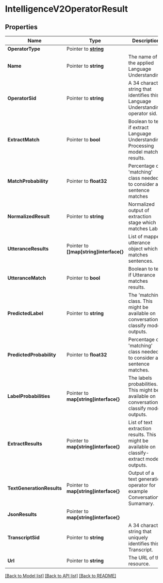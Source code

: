 # IntelligenceV2OperatorResult

## Properties

Name | Type | Description | Notes
------------ | ------------- | ------------- | -------------
**OperatorType** | Pointer to [**string**](OperatorResultEnumOperatorType.md) |  |
**Name** | Pointer to **string** | The name of the applied Language Understanding. |
**OperatorSid** | Pointer to **string** | A 34 character string that identifies this Language Understanding operator sid. |
**ExtractMatch** | Pointer to **bool** | Boolean to tell if extract Language Understanding Processing model matches results. |
**MatchProbability** | Pointer to **float32** | Percentage of 'matching' class needed to consider a sentence matches |
**NormalizedResult** | Pointer to **string** | Normalized output of extraction stage which matches Label. |
**UtteranceResults** | Pointer to **[]map[string]interface{}** | List of mapped utterance object which matches sentences. |
**UtteranceMatch** | Pointer to **bool** | Boolean to tell if Utterance matches results. |
**PredictedLabel** | Pointer to **string** | The 'matching' class. This might be available on conversation classify model outputs. |
**PredictedProbability** | Pointer to **float32** | Percentage of 'matching' class needed to consider a sentence matches. |
**LabelProbabilities** | Pointer to **map[string]interface{}** | The labels probabilities. This might be available on conversation classify model outputs. |
**ExtractResults** | Pointer to **map[string]interface{}** | List of text extraction results. This might be available on classify-extract model outputs. |
**TextGenerationResults** | Pointer to **map[string]interface{}** | Output of a text generation operator for example Conversation Sumamary. |
**JsonResults** | Pointer to **map[string]interface{}** |  |
**TranscriptSid** | Pointer to **string** | A 34 character string that uniquely identifies this Transcript. |
**Url** | Pointer to **string** | The URL of this resource. |

[[Back to Model list]](../README.md#documentation-for-models) [[Back to API list]](../README.md#documentation-for-api-endpoints) [[Back to README]](../README.md)


